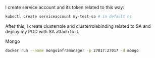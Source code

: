 I create service account and its token related to this way:

```bash
kubectl create serviceaccount my-test-sa # in default ns
```
After this, I create clusterrole and clusterrolebinding related to SA and deploy my POD with SA attach to it.


Mongo

```bash
docker run --name mongoinframanager -p 27017:27017 -d mongo
``` 

